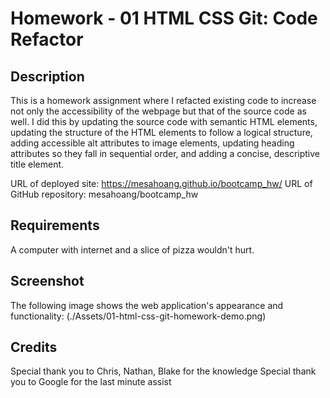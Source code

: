 # Homework - 01 HTML CSS Git: Code Refactor 

## Description
This is a homework assignment where I refacted existing code to increase not only the accessibility of the webpage but that of the source code as well. I did this by updating the source code with semantic HTML elements, updating the structure of the HTML elements to follow a logical structure, adding accessible alt attributes to image elements, updating heading attributes so they fall in sequential order, and adding a concise, descriptive title element.

URL of deployed site: https://mesahoang.github.io/bootcamp_hw/
URL of GitHub repository: mesahoang/bootcamp_hw

## Requirements
A computer with internet and a slice of pizza wouldn't hurt.

## Screenshot
The following image shows the web application's appearance and functionality:
(./Assets/01-html-css-git-homework-demo.png)

## Credits
Special thank you to Chris, Nathan, Blake for the knowledge
Special thank you to Google for the last minute assist

